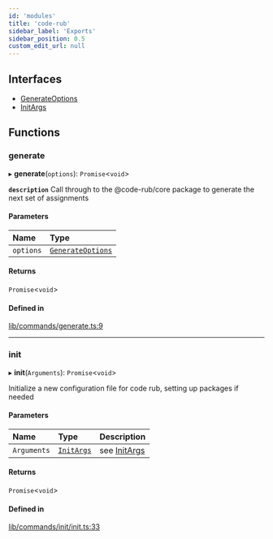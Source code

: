 ```yaml
---
id: 'modules'
title: 'code-rub'
sidebar_label: 'Exports'
sidebar_position: 0.5
custom_edit_url: null
---
```


## Interfaces

- [GenerateOptions](interfaces/GenerateOptions)
- [InitArgs](interfaces/InitArgs)

## Functions

### generate

▸ **generate**(`options`): `Promise`<`void`\>

**`description`** Call through to the @code-rub/core package to generate the next set of assignments

#### Parameters

| Name      | Type                                            |
| :-------- | :---------------------------------------------- |
| `options` | [`GenerateOptions`](interfaces/GenerateOptions) |

#### Returns

`Promise`<`void`\>

#### Defined in

[lib/commands/generate.ts:9](https://github.com/agentender/code-rub/blob/f237c89/packages/code-rub/src/lib/commands/generate.ts#L9)

---

### init

▸ **init**(`Arguments`): `Promise`<`void`\>

Initialize a new configuration file for code rub, setting up packages if needed

#### Parameters

| Name        | Type                              | Description                         |
| :---------- | :-------------------------------- | :---------------------------------- |
| `Arguments` | [`InitArgs`](interfaces/InitArgs) | see [InitArgs](interfaces/InitArgs) |

#### Returns

`Promise`<`void`\>

#### Defined in

[lib/commands/init/init.ts:33](https://github.com/agentender/code-rub/blob/f237c89/packages/code-rub/src/lib/commands/init/init.ts#L33)
